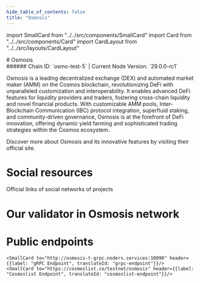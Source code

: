 ```yaml
---
hide_table_of_contents: false
title: "Osmosis"
---
```


import SmallCard from "../../src/components/SmallCard"
import Card from "../../src/components/Card"
import CardLayout from "../../src/layouts/CardLayout"

<div class="h1-with-icon icon-osmosis">
# Osmosis
</div>
###### Chain ID: `osmo-test-5` | Current Node Version: `29.0.0-rc1`


Osmosis is a leading decentralized exchange (DEX) and automated market maker (AMM) on the Cosmos blockchain, revolutionizing DeFi with unparalleled customization and interoperability. It enables advanced DeFi features for liquidity providers and traders, fostering cross-chain liquidity and novel financial products. With customizable AMM pools, Inter-Blockchain Communication (IBC) protocol integration, superfluid staking, and community-driven governance, Osmosis is at the forefront of DeFi innovation, offering dynamic yield farming and sophisticated trading strategies within the Cosmos ecosystem.

Discover more about Osmosis and its innovative features by visiting their official site.

# Social resources
Official links of social networks of projects

<CardLayout autoFitEnabled={false}>
    <SmallCard to="https://app.osmosis.zone/" header={{label: "Website", translateId: "social-telegram"}} iconPath="img/website-icon.svg"/>
    <SmallCard to="https://github.com/osmosis-labs/osmosis" header={{label: "GitHub", translateId: "social-telegram"}} iconPath="img/github-icon.svg"/>
    <SmallCard to="https://discord.com/invite/osmosis" header={{label: "Discord", translateId: "social-telegram"}} iconPath="img/discord-icon.svg"/>
    <SmallCard to="https://twitter.com/osmosiszone" header={{label: "X", translateId: "social-telegram"}} iconPath="img/x-icon.svg"/>
    <SmallCard to="https://t.me/osmosiszone" header={{label: "Telegram", translateId: "social-telegram"}} iconPath="img/telegram-icon.svg"/>
</CardLayout>

# Our validator in Osmosis network

<CardLayout autoFitEnabled={true}>
    <Card
        to=""
        header={{
            label: "[NODERS]TEAM",
            translateId: "development-setup",
        }}
        body={{
            label: "Trusted blockchain validator",
        }}
        iconPath="img/kotlin-icon.svg"
    />
</CardLayout>

# Public endpoints

<CardLayout autoFitEnabled={true}>
    <SmallCard to="https://osmosis-t-rpc.noders.services" header={{label: "RPC Endpoint", translateId: "rpc-endpoint"}}/>
    <SmallCard to="https://osmosis-t-api.noders.services" header={{label: "API Endpoint", translateId: "api-endpoint"}}/>
    
    <SmallCard to="http://osmosis-t-grpc.noders.services:10090" header={{label: "gRPC Endpoint", translateId: "grpc-endpoint"}}/>
    <SmallCard to="https://cosmoslist.co/testnet/osmosis" header={{label: "Cosmoslist Endpoint", translateId: "cosmoslist-endpoint"}}/>
</CardLayout>
